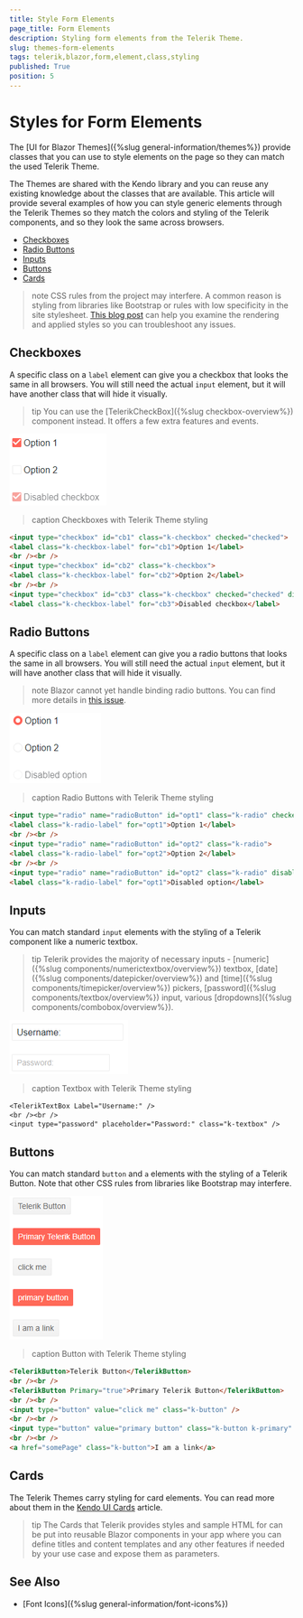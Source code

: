 ```yaml
---
title: Style Form Elements
page_title: Form Elements
description: Styling form elements from the Telerik Theme.
slug: themes-form-elements
tags: telerik,blazor,form,element,class,styling
published: True
position: 5
---
```


# Styles for Form Elements

The [UI for Blazor Themes]({%slug general-information/themes%}) provide classes that you can use to style elements on the page so they can match the used Telerik Theme.

The Themes are shared with the Kendo library and you can reuse any existing knowledge about the classes that are available. This article will provide several examples of how you can style generic elements through the Telerik Themes so they match the colors and styling of the Telerik components, and so they look the same across browsers.

* [Checkboxes](#checkboxes)
* [Radio Buttons](#radio-buttons)
* [Inputs](#inputs)
* [Buttons](#buttons)
* [Cards](#cards)

>note CSS rules from the project may interfere. A common reason is styling from libraries like Bootstrap or rules with low specificity in the site stylesheet. [This blog post](https://www.telerik.com/blogs/improve-your-debugging-skills-with-chrome-devtools) can help you examine the rendering and applied styles so you can troubleshoot any issues.

## Checkboxes

A specific class on a `label` element can give you a checkbox that looks the same in all browsers. You will still need the actual `input` element, but it will have another class that will hide it visually.

>tip You can use the [TelerikCheckBox]({%slug checkbox-overview%}) component instead. It offers a few extra features and events.

![](images/style-checkbox.png)

>caption Checkboxes with Telerik Theme styling

````HTML
<input type="checkbox" id="cb1" class="k-checkbox" checked="checked">
<label class="k-checkbox-label" for="cb1">Option 1</label>
<br /><br />
<input type="checkbox" id="cb2" class="k-checkbox">
<label class="k-checkbox-label" for="cb2">Option 2</label>
<br /><br />
<input type="checkbox" id="cb3" class="k-checkbox" checked="checked" disabled="disabled">
<label class="k-checkbox-label" for="cb3">Disabled checkbox</label>
````

## Radio Buttons

A specific class on a `label` element can give you a radio buttons that looks the same in all browsers. You will still need the actual `input` element, but it will have another class that will hide it visually.

>note Blazor cannot yet handle binding radio buttons. You can find more details in [this issue](https://github.com/aspnet/AspNetCore/issues/5579).

![](images/style-radio.png)

>caption Radio Buttons with Telerik Theme styling

````HTML
<input type="radio" name="radioButton" id="opt1" class="k-radio" checked="checked">
<label class="k-radio-label" for="opt1">Option 1</label>
<br /><br />
<input type="radio" name="radioButton" id="opt2" class="k-radio">
<label class="k-radio-label" for="opt2">Option 2</label>
<br /><br />
<input type="radio" name="radioButton" id="opt2" class="k-radio" disabled="disabled">
<label class="k-radio-label" for="opt1">Disabled option</label>
````

## Inputs

You can match standard `input` elements with the styling of a Telerik component like a numeric textbox.

>tip Telerik provides the majority of necessary inputs - [numeric]({%slug components/numerictextbox/overview%}) textbox, [date]({%slug components/datepicker/overview%}) and [time]({%slug components/timepicker/overview%}) pickers, [password]({%slug components/textbox/overview%}) input, various [dropdowns]({%slug components/combobox/overview%}).

![](images/style-input.png)

>caption Textbox with Telerik Theme styling

````CSHTML
<TelerikTextBox Label="Username:" />
<br /><br />
<input type="password" placeholder="Password:" class="k-textbox" />
````


## Buttons

You can match standard `button` and `a` elements with the styling of a Telerik Button. Note that other CSS rules from libraries like Bootstrap may interfere.

![](images/style-buttons.png)

>caption Button with Telerik Theme styling

````HTML
<TelerikButton>Telerik Button</TelerikButton>
<br /><br />
<TelerikButton Primary="true">Primary Telerik Button</TelerikButton>
<br /><br />
<input type="button" value="click me" class="k-button" />
<br /><br />
<input type="button" value="primary button" class="k-button k-primary" />
<br /><br />
<a href="somePage" class="k-button">I am a link</a>
````

## Cards

The Telerik Themes carry styling for card elements. You can read more about them in the [Kendo UI Cards](https://docs.telerik.com/kendo-ui/styles-and-layout/cards) article.

>tip The Cards that Telerik provides styles and sample HTML for can be put into reusable Blazor components in your app where you can define titles and content templates and any other features if needed by your use case and expose them as parameters.

## See Also

  * [Font Icons]({%slug general-information/font-icons%})